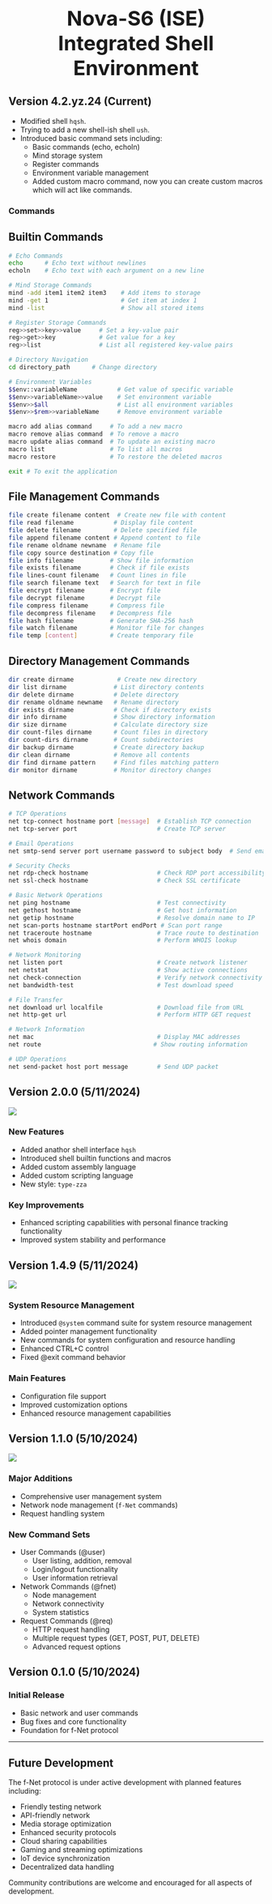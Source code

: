 <h1 align="center" style="font-size:40px;">
 Nova-S6 (ISE) <br> Integrated Shell Environment
</h1>



## Version 4.2.yz.24 (Current)
- Modified shell `hqsh`.
- Trying to add a new shell-ish shell `ush`.
- Introduced basic command sets including:
  - Basic commands (echo, echoln)
  - Mind storage system
  - Register commands
  - Environment variable management
  - Added custom macro command, now you can create custom macros which will act like commands.

### Commands 

## Builtin Commands
```bash
# Echo Commands
echo      # Echo text without newlines
echoln    # Echo text with each argument on a new line

# Mind Storage Commands
mind -add item1 item2 item3    # Add items to storage
mind -get 1                    # Get item at index 1
mind -list                     # Show all stored items

# Register Storage Commands
reg>>set>>key>>value     # Set a key-value pair
reg>>get>>key            # Get value for a key
reg>>list                # List all registered key-value pairs

# Directory Navigation
cd directory_path      # Change directory

# Environment Variables
$$env::variableName           # Get value of specific variable
$$env>>variableName>>value    # Set environment variable
$$env>>$all                   # List all environment variables
$$env>>$rem>>variableName     # Remove environment variable

macro add alias command     # To add a new macro
macro remove alias command  # To remove a macro
macro update alias command  # To update an existing macro
macro list                  # To list all macros
macro restore               # To restore the deleted macros

exit # To exit the application
```

## File Management Commands
```bash
file create filename content  # Create new file with content
file read filename           # Display file content
file delete filename         # Delete specified file
file append filename content # Append content to file
file rename oldname newname  # Rename file
file copy source destination # Copy file
file info filename          # Show file information
file exists filename        # Check if file exists
file lines-count filename   # Count lines in file
file search filename text   # Search for text in file
file encrypt filename       # Encrypt file
file decrypt filename       # Decrypt file
file compress filename      # Compress file
file decompress filename    # Decompress file
file hash filename          # Generate SHA-256 hash
file watch filename         # Monitor file for changes
file temp [content]         # Create temporary file
```

## Directory Management Commands
```bash
dir create dirname            # Create new directory
dir list dirname             # List directory contents
dir delete dirname           # Delete directory
dir rename oldname newname   # Rename directory
dir exists dirname           # Check if directory exists
dir info dirname             # Show directory information
dir size dirname             # Calculate directory size
dir count-files dirname      # Count files in directory
dir count-dirs dirname       # Count subdirectories
dir backup dirname           # Create directory backup
dir clean dirname            # Remove all contents
dir find dirname pattern     # Find files matching pattern
dir monitor dirname          # Monitor directory changes
```

## Network Commands
```bash
# TCP Operations
net tcp-connect hostname port [message]  # Establish TCP connection
net tcp-server port                      # Create TCP server

# Email Operations
net smtp-send server port username password to subject body  # Send email

# Security Checks
net rdp-check hostname                   # Check RDP port accessibility
net ssl-check hostname                   # Check SSL certificate

# Basic Network Operations
net ping hostname                        # Test connectivity
net gethost hostname                     # Get host information
net getip hostname                       # Resolve domain name to IP
net scan-ports hostname startPort endPort # Scan port range
net traceroute hostname                  # Trace route to destination
net whois domain                         # Perform WHOIS lookup

# Network Monitoring
net listen port                          # Create network listener
net netstat                              # Show active connections
net check-connection                     # Verify network connectivity
net bandwidth-test                       # Test download speed

# File Transfer
net download url localfile               # Download file from URL
net http-get url                         # Perform HTTP GET request

# Network Information
net mac                                  # Display MAC addresses
net route                               # Show routing information

# UDP Operations
net send-packet host port message        # Send UDP packet
```

## Version 2.0.0 (5/11/2024)
<img src="new.png">

### New Features
- Added anathor shell interface `hqsh`
- Introduced shell builtin functions and macros
- Added custom assembly language
- Added custom scripting language
- New style: `type-zza`

### Key Improvements
- Enhanced scripting capabilities with personal finance tracking functionality
- Improved system stability and performance

## Version 1.4.9 (5/11/2024)

<img src="image.png">

### System Resource Management
- Introduced `@system` command suite for system resource management
- Added pointer management functionality
- New commands for system configuration and resource handling
- Enhanced CTRL+C control
- Fixed @exit command behavior

### Main Features
- Configuration file support
- Improved customization options
- Enhanced resource management capabilities

## Version 1.1.0 (5/10/2024)

<img src="ing2.png">

### Major Additions
- Comprehensive user management system
- Network node management (`f-Net` commands)
- Request handling system

### New Command Sets
- User Commands (@user)
  - User listing, addition, removal
  - Login/logout functionality
  - User information retrieval
- Network Commands (@fnet)
  - Node management
  - Network connectivity
  - System statistics
- Request Commands (@req)
  - HTTP request handling
  - Multiple request types (GET, POST, PUT, DELETE)
  - Advanced request options

## Version 0.1.0 (5/10/2024)
### Initial Release
- Basic network and user commands
- Bug fixes and core functionality
- Foundation for f-Net protocol

---

## Future Development
The f-Net protocol is under active development with planned features including:
- Friendly testing network
- API-friendly network
- Media storage optimization
- Enhanced security protocols
- Cloud sharing capabilities
- Gaming and streaming optimizations
- IoT device synchronization
- Decentralized data handling

Community contributions are welcome and encouraged for all aspects of development.